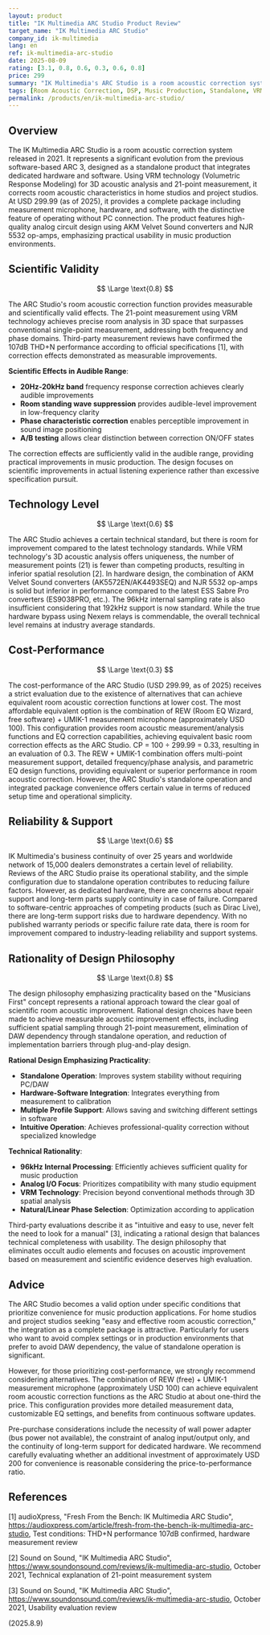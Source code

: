 ```yaml
---
layout: product
title: "IK Multimedia ARC Studio Product Review"
target_name: "IK Multimedia ARC Studio"
company_id: ik-multimedia
lang: en
ref: ik-multimedia-arc-studio
date: 2025-08-09
rating: [3.1, 0.8, 0.6, 0.3, 0.6, 0.8]
price: 299
summary: "IK Multimedia's ARC Studio is a room acoustic correction system that delivers practical effects in music production environments. Through VRM technology's 3D acoustic analysis and 21-point measurement, it provides scientifically valid correction. At USD 299.99, it offers a complete package of hardware, software, and measurement microphone with standalone operation capability. However, it has limitations as a pure acoustic correction technology, and the price-to-performance ratio receives a strict evaluation."
tags: [Room Acoustic Correction, DSP, Music Production, Standalone, VRM Technology]
permalink: /products/en/ik-multimedia-arc-studio/
---
```


## Overview

The IK Multimedia ARC Studio is a room acoustic correction system released in 2021. It represents a significant evolution from the previous software-based ARC 3, designed as a standalone product that integrates dedicated hardware and software. Using VRM technology (Volumetric Response Modeling) for 3D acoustic analysis and 21-point measurement, it corrects room acoustic characteristics in home studios and project studios. At USD 299.99 (as of 2025), it provides a complete package including measurement microphone, hardware, and software, with the distinctive feature of operating without PC connection. The product features high-quality analog circuit design using AKM Velvet Sound converters and NJR 5532 op-amps, emphasizing practical usability in music production environments.

## Scientific Validity

$$ \Large \text{0.8} $$

The ARC Studio's room acoustic correction function provides measurable and scientifically valid effects. The 21-point measurement using VRM technology achieves precise room analysis in 3D space that surpasses conventional single-point measurement, addressing both frequency and phase domains. Third-party measurement reviews have confirmed the 107dB THD+N performance according to official specifications [1], with correction effects demonstrated as measurable improvements.

**Scientific Effects in Audible Range**:
- **20Hz-20kHz band** frequency response correction achieves clearly audible improvements
- **Room standing wave suppression** provides audible-level improvement in low-frequency clarity
- **Phase characteristic correction** enables perceptible improvement in sound image positioning
- **A/B testing** allows clear distinction between correction ON/OFF states

The correction effects are sufficiently valid in the audible range, providing practical improvements in music production. The design focuses on scientific improvements in actual listening experience rather than excessive specification pursuit.

## Technology Level

$$ \Large \text{0.6} $$

The ARC Studio achieves a certain technical standard, but there is room for improvement compared to the latest technology standards. While VRM technology's 3D acoustic analysis offers uniqueness, the number of measurement points (21) is fewer than competing products, resulting in inferior spatial resolution [2]. In hardware design, the combination of AKM Velvet Sound converters (AK5572EN/AK4493SEQ) and NJR 5532 op-amps is solid but inferior in performance compared to the latest ESS Sabre Pro converters (ES9038PRO, etc.). The 96kHz internal sampling rate is also insufficient considering that 192kHz support is now standard. While the true hardware bypass using Nexem relays is commendable, the overall technical level remains at industry average standards.

## Cost-Performance

$$ \Large \text{0.3} $$

The cost-performance of the ARC Studio (USD 299.99, as of 2025) receives a strict evaluation due to the existence of alternatives that can achieve equivalent room acoustic correction functions at lower cost. The most affordable equivalent option is the combination of REW (Room EQ Wizard, free software) + UMIK-1 measurement microphone (approximately USD 100). This configuration provides room acoustic measurement/analysis functions and EQ correction capabilities, achieving equivalent basic room correction effects as the ARC Studio. CP = 100 ÷ 299.99 = 0.33, resulting in an evaluation of 0.3. The REW + UMIK-1 combination offers multi-point measurement support, detailed frequency/phase analysis, and parametric EQ design functions, providing equivalent or superior performance in room acoustic correction. However, the ARC Studio's standalone operation and integrated package convenience offers certain value in terms of reduced setup time and operational simplicity.

## Reliability & Support

$$ \Large \text{0.6} $$

IK Multimedia's business continuity of over 25 years and worldwide network of 15,000 dealers demonstrates a certain level of reliability. Reviews of the ARC Studio praise its operational stability, and the simple configuration due to standalone operation contributes to reducing failure factors. However, as dedicated hardware, there are concerns about repair support and long-term parts supply continuity in case of failure. Compared to software-centric approaches of competing products (such as Dirac Live), there are long-term support risks due to hardware dependency. With no published warranty periods or specific failure rate data, there is room for improvement compared to industry-leading reliability and support systems.

## Rationality of Design Philosophy

$$ \Large \text{0.8} $$

The design philosophy emphasizing practicality based on the "Musicians First" concept represents a rational approach toward the clear goal of scientific room acoustic improvement. Rational design choices have been made to achieve measurable acoustic improvement effects, including sufficient spatial sampling through 21-point measurement, elimination of DAW dependency through standalone operation, and reduction of implementation barriers through plug-and-play design.

**Rational Design Emphasizing Practicality**:
- **Standalone Operation**: Improves system stability without requiring PC/DAW
- **Hardware-Software Integration**: Integrates everything from measurement to calibration
- **Multiple Profile Support**: Allows saving and switching different settings in software
- **Intuitive Operation**: Achieves professional-quality correction without specialized knowledge

**Technical Rationality**:
- **96kHz Internal Processing**: Efficiently achieves sufficient quality for music production
- **Analog I/O Focus**: Prioritizes compatibility with many studio equipment
- **VRM Technology**: Precision beyond conventional methods through 3D spatial analysis
- **Natural/Linear Phase Selection**: Optimization according to application

Third-party evaluations describe it as "intuitive and easy to use, never felt the need to look for a manual" [3], indicating a rational design that balances technical completeness with usability. The design philosophy that eliminates occult audio elements and focuses on acoustic improvement based on measurement and scientific evidence deserves high evaluation.

## Advice

The ARC Studio becomes a valid option under specific conditions that prioritize convenience for music production applications. For home studios and project studios seeking "easy and effective room acoustic correction," the integration as a complete package is attractive. Particularly for users who want to avoid complex settings or in production environments that prefer to avoid DAW dependency, the value of standalone operation is significant.

However, for those prioritizing cost-performance, we strongly recommend considering alternatives. The combination of REW (free) + UMIK-1 measurement microphone (approximately USD 100) can achieve equivalent room acoustic correction functions as the ARC Studio at about one-third the price. This configuration provides more detailed measurement data, customizable EQ settings, and benefits from continuous software updates.

Pre-purchase considerations include the necessity of wall power adapter (bus power not available), the constraint of analog input/output only, and the continuity of long-term support for dedicated hardware. We recommend carefully evaluating whether an additional investment of approximately USD 200 for convenience is reasonable considering the price-to-performance ratio.

## References

[1] audioXpress, "Fresh From the Bench: IK Multimedia ARC Studio", https://audioxpress.com/article/fresh-from-the-bench-ik-multimedia-arc-studio, Test conditions: THD+N performance 107dB confirmed, hardware measurement review

[2] Sound on Sound, "IK Multimedia ARC Studio", https://www.soundonsound.com/reviews/ik-multimedia-arc-studio, October 2021, Technical explanation of 21-point measurement system

[3] Sound on Sound, "IK Multimedia ARC Studio", https://www.soundonsound.com/reviews/ik-multimedia-arc-studio, October 2021, Usability evaluation review

(2025.8.9)
